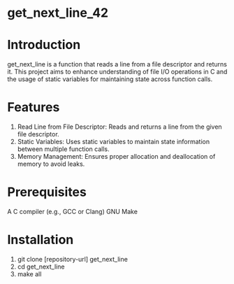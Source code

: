 # get_next_line_42

# Introduction
get_next_line is a function that reads a line from a file descriptor and returns it. This project aims to enhance understanding of file I/O operations in C and the usage of static variables for maintaining state across function calls.

# Features
1) Read Line from File Descriptor: Reads and returns a line from the given file descriptor.
2) Static Variables: Uses static variables to maintain state information between multiple function calls.
3) Memory Management: Ensures proper allocation and deallocation of memory to avoid leaks.

# Prerequisites
A C compiler (e.g., GCC or Clang)
GNU Make

# Installation
1) git clone [repository-url] get_next_line
2) cd get_next_line
3) make all
